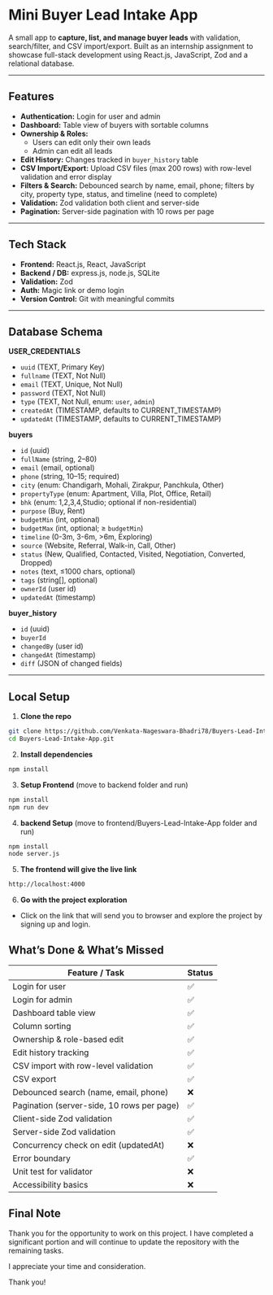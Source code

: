 # Mini Buyer Lead Intake App

A small app to **capture, list, and manage buyer leads** with validation, search/filter, and CSV import/export. Built as an internship assignment to showcase full-stack development using React.js, JavaScript, Zod and a relational database.

---

## Features

- **Authentication:** Login for user and admin
- **Dashboard:** Table view of buyers with sortable columns
- **Ownership & Roles:**
  - Users can edit only their own leads
  - Admin can edit all leads
- **Edit History:** Changes tracked in `buyer_history` table
- **CSV Import/Export:** Upload CSV files (max 200 rows) with row-level validation and error display
- **Filters & Search:** Debounced search by name, email, phone; filters by city, property type, status, and timeline (need to complete)
- **Validation:** Zod validation both client and server-side
- **Pagination:** Server-side pagination with 10 rows per page

---

## Tech Stack

- **Frontend:** React.js, React, JavaScript
- **Backend / DB:** express.js, node.js, SQLite
- **Validation:** Zod
- **Auth:** Magic link or demo login
- **Version Control:** Git with meaningful commits

---

## Database Schema

**USER_CREDENTIALS**
- `uuid` (TEXT, Primary Key)  
- `fullname` (TEXT, Not Null)  
- `email` (TEXT, Unique, Not Null)  
- `password` (TEXT, Not Null)  
- `type` (TEXT, Not Null, enum: `user`, `admin`)  
- `createdAt` (TIMESTAMP, defaults to CURRENT_TIMESTAMP)  
- `updatedAt` (TIMESTAMP, defaults to CURRENT_TIMESTAMP)  


**buyers**
- `id` (uuid)  
- `fullName` (string, 2–80)  
- `email` (email, optional)  
- `phone` (string, 10–15; required)  
- `city` (enum: Chandigarh, Mohali, Zirakpur, Panchkula, Other)  
- `propertyType` (enum: Apartment, Villa, Plot, Office, Retail)  
- `bhk` (enum: 1,2,3,4,Studio; optional if non-residential)  
- `purpose` (Buy, Rent)  
- `budgetMin` (int, optional)  
- `budgetMax` (int, optional; ≥ `budgetMin`)  
- `timeline` (0-3m, 3-6m, >6m, Exploring)  
- `source` (Website, Referral, Walk-in, Call, Other)  
- `status` (New, Qualified, Contacted, Visited, Negotiation, Converted, Dropped)  
- `notes` (text, ≤1000 chars, optional)  
- `tags` (string[], optional)  
- `ownerId` (user id)  
- `updatedAt` (timestamp)  

**buyer_history**
- `id` (uuid)  
- `buyerId`  
- `changedBy` (user id)  
- `changedAt` (timestamp)  
- `diff` (JSON of changed fields)

---

## Local Setup

1. **Clone the repo**
```bash
git clone https://github.com/Venkata-Nageswara-Bhadri78/Buyers-Lead-Intake-App.git
cd Buyers-Lead-Intake-App.git
```

2. **Install dependencies**
```bash
npm install
```

3. **Setup Frontend** (move to backend folder and run)
```bash
npm install
npm run dev
```

4. **backend Setup** (move to frontend/Buyers-Lead-Intake-App folder and run)
```bash
npm install
node server.js
```

5. **The frontend will give the live link**
```bash
http://localhost:4000
```

6. **Go with the project exploration**

- Click on the link that will send you to browser and explore the project by signing up and login.

## What’s Done & What’s Missed

| Feature / Task | Status |
|----------------|--------|
| Login for user | ✅ |
| Login for admin | ✅ |
| Dashboard table view | ✅ |
| Column sorting | ✅ |
| Ownership & role-based edit | ✅ |
| Edit history tracking | ✅ |
| CSV import with row-level validation | ✅ |
| CSV export | ✅ |
| Debounced search (name, email, phone) | ❌ |
| Pagination (server-side, 10 rows per page) | ✅ |
| Client-side Zod validation | ✅ |
| Server-side Zod validation | ✅ |
| Concurrency check on edit (updatedAt) | ❌ |
| Error boundary | ✅ |
| Unit test for validator | ❌ |
| Accessibility basics | ❌ |

## Final Note

Thank you for the opportunity to work on this project. I have completed a significant portion and will continue to update the repository with the remaining tasks.  

I appreciate your time and consideration.  

Thank you!
